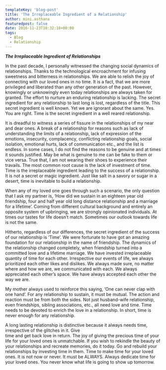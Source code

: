 ```yaml
---
templateKey: 'blog-post'
title: 'The Irreplaceable Ingredient of a Relationship'
author: mini.asthana
featuredpost: false
date: 2016-11-23T10:32:18+00:00
tags:
  - Blog
  - Relationship
---
```

<p style="text-align: left;">
  <em><strong>The Irreplaceable Ingredient of Relationships</strong></em>
</p>

<p style="text-align: left;">
  In the past decade, I personally witnessed the changing social dynamics of relationships. Thanks to the technological encroachment for infusing sweetness and bitterness in relationships. We are able to relish the joy of connecting with our loved ones in no time. It is a fact, that we are more privileged and liberated than any other generation of the past. However, knowingly or unknowingly even today relationships are always taken for granted. The effort to nurture an enduring relationship is lacking. The secret ingredient for any relationship to last long is lost, regardless of the title. This secret ingredient is well known. Yet we are ignorant about the same. Yes. You are right. Time is the secret ingredient in a well reared relationship.
</p>

<p style="text-align: left;">
  It is dreadful to witness a series of fissure in the relationships of my near and dear ones. A break of a relationship for reasons such as lack of understanding the limits of a relationship, lack of expression of the emotions, insecurity, complacency, conflicting relationship goals, social isolation, emotional hurts, lack of communication etc., and the list is endless. In some cases, I do not find the reasons to be genuine and at times it sounds justified. May be what is genuine to me can be fake to them or vice versa. True that, I am not wearing their shoes to experience their travails. The most common root cause is the lack of investment of time. Time is the irreplaceable ingredient leading to the success of a relationship. It is not a secret or magic ingredient. Just like salt in a savory or sugar in a desert, time is inevitable to build a relationship.
</p>

<p style="text-align: left;">
  When any of my loved one goes through such a scenario, the only question that I ask my partner is, ‘How did we sustain in an eighteen year old friendship, four and half year old long distance relationship and a marriage for a lifetime’. Coming from different cultural background and entirely an opposite system of upbringing, we are strongly opinionated individuals. At times our tastes for life doesn’t match. Sometimes our outlook towards life is not the same.
</p>

<p style="text-align: left;">
  Hitherto, regardless of our differences, the secret ingredient of the success of our relationship is ‘Time’. We were fortunate to have got an amazing foundation for our relationship in the name of friendship. The dynamics of the relationship changed completely, when friendship turned into a committed love and a lifetime marriage. We have invested irreplaceable quantity of time for each other. Irrespective our events of life, we always prioritized each other likes and dislikes. We always made sure, no matter where and how we are, we communicated with each. We always appreciated each other’s space. We have always accepted each other the way we are.
</p>

<p style="text-align: left;">
  My mother always used to reinforce this saying, ‘One can never clap with one hand’. For any relationship to sustain, it must be mutual. The action and reaction must be from both the sides. Not just husband-wife relationship, even friendships, sibling associations, etc., all need love and time. Time needs to be devoted to enrich the love in a relationship. In short, time is never enough for any relationship.
</p>

<p style="text-align: left;">
  A long lasting relationship is distinctive because it always needs time, irrespective of the glitches in it. Give<br /> time and get back love in return. The joy of giving the precious time of your life for your loved ones is unmatchable. If you wish to rekindle the beauty of your relationships and recreate memories, do it today. Go and rebuild your relationships by investing time in them. Time to make time for your loved ones. It is not now or never. It must be ALWAYS. Always dedicate time for your loved ones. You never know what life is going to show up tomorrow.
</p>